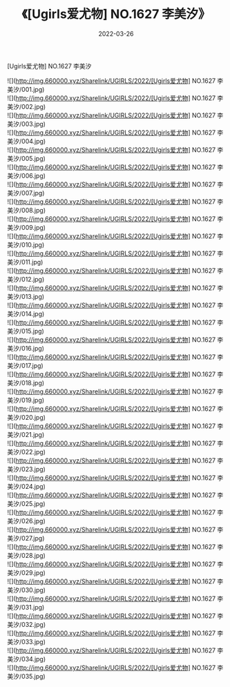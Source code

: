 ﻿---
layout: post
title:  《[Ugirls爱尤物] NO.1627 李美汐》
date:   2022-03-26
img: http://img.660000.xyz/Sharelink/UGIRLS/2022/[Ugirls爱尤物] NO.1627 李美汐/000.jpg
categories: [美女, 清纯, 唯美]
---

[Ugirls爱尤物] NO.1627 李美汐

 ![](http://img.660000.xyz/Sharelink/UGIRLS/2022/[Ugirls爱尤物] NO.1627 李美汐/001.jpg) <br>![](http://img.660000.xyz/Sharelink/UGIRLS/2022/[Ugirls爱尤物] NO.1627 李美汐/002.jpg) <br>![](http://img.660000.xyz/Sharelink/UGIRLS/2022/[Ugirls爱尤物] NO.1627 李美汐/003.jpg) <br>![](http://img.660000.xyz/Sharelink/UGIRLS/2022/[Ugirls爱尤物] NO.1627 李美汐/004.jpg) <br>![](http://img.660000.xyz/Sharelink/UGIRLS/2022/[Ugirls爱尤物] NO.1627 李美汐/005.jpg) <br>![](http://img.660000.xyz/Sharelink/UGIRLS/2022/[Ugirls爱尤物] NO.1627 李美汐/006.jpg) <br>![](http://img.660000.xyz/Sharelink/UGIRLS/2022/[Ugirls爱尤物] NO.1627 李美汐/007.jpg) <br>![](http://img.660000.xyz/Sharelink/UGIRLS/2022/[Ugirls爱尤物] NO.1627 李美汐/008.jpg) <br>![](http://img.660000.xyz/Sharelink/UGIRLS/2022/[Ugirls爱尤物] NO.1627 李美汐/009.jpg) <br>![](http://img.660000.xyz/Sharelink/UGIRLS/2022/[Ugirls爱尤物] NO.1627 李美汐/010.jpg) <br>![](http://img.660000.xyz/Sharelink/UGIRLS/2022/[Ugirls爱尤物] NO.1627 李美汐/011.jpg) <br>![](http://img.660000.xyz/Sharelink/UGIRLS/2022/[Ugirls爱尤物] NO.1627 李美汐/012.jpg) <br>![](http://img.660000.xyz/Sharelink/UGIRLS/2022/[Ugirls爱尤物] NO.1627 李美汐/013.jpg) <br>![](http://img.660000.xyz/Sharelink/UGIRLS/2022/[Ugirls爱尤物] NO.1627 李美汐/014.jpg) <br>![](http://img.660000.xyz/Sharelink/UGIRLS/2022/[Ugirls爱尤物] NO.1627 李美汐/015.jpg) <br>![](http://img.660000.xyz/Sharelink/UGIRLS/2022/[Ugirls爱尤物] NO.1627 李美汐/016.jpg) <br>![](http://img.660000.xyz/Sharelink/UGIRLS/2022/[Ugirls爱尤物] NO.1627 李美汐/017.jpg) <br>![](http://img.660000.xyz/Sharelink/UGIRLS/2022/[Ugirls爱尤物] NO.1627 李美汐/018.jpg) <br>![](http://img.660000.xyz/Sharelink/UGIRLS/2022/[Ugirls爱尤物] NO.1627 李美汐/019.jpg) <br>![](http://img.660000.xyz/Sharelink/UGIRLS/2022/[Ugirls爱尤物] NO.1627 李美汐/020.jpg) <br>![](http://img.660000.xyz/Sharelink/UGIRLS/2022/[Ugirls爱尤物] NO.1627 李美汐/021.jpg) <br>![](http://img.660000.xyz/Sharelink/UGIRLS/2022/[Ugirls爱尤物] NO.1627 李美汐/022.jpg) <br>![](http://img.660000.xyz/Sharelink/UGIRLS/2022/[Ugirls爱尤物] NO.1627 李美汐/023.jpg) <br>![](http://img.660000.xyz/Sharelink/UGIRLS/2022/[Ugirls爱尤物] NO.1627 李美汐/024.jpg) <br>![](http://img.660000.xyz/Sharelink/UGIRLS/2022/[Ugirls爱尤物] NO.1627 李美汐/025.jpg) <br>![](http://img.660000.xyz/Sharelink/UGIRLS/2022/[Ugirls爱尤物] NO.1627 李美汐/026.jpg) <br>![](http://img.660000.xyz/Sharelink/UGIRLS/2022/[Ugirls爱尤物] NO.1627 李美汐/027.jpg) <br>![](http://img.660000.xyz/Sharelink/UGIRLS/2022/[Ugirls爱尤物] NO.1627 李美汐/028.jpg) <br>![](http://img.660000.xyz/Sharelink/UGIRLS/2022/[Ugirls爱尤物] NO.1627 李美汐/029.jpg) <br>![](http://img.660000.xyz/Sharelink/UGIRLS/2022/[Ugirls爱尤物] NO.1627 李美汐/030.jpg) <br>![](http://img.660000.xyz/Sharelink/UGIRLS/2022/[Ugirls爱尤物] NO.1627 李美汐/031.jpg) <br>![](http://img.660000.xyz/Sharelink/UGIRLS/2022/[Ugirls爱尤物] NO.1627 李美汐/032.jpg) <br>![](http://img.660000.xyz/Sharelink/UGIRLS/2022/[Ugirls爱尤物] NO.1627 李美汐/033.jpg) <br>![](http://img.660000.xyz/Sharelink/UGIRLS/2022/[Ugirls爱尤物] NO.1627 李美汐/034.jpg) <br>![](http://img.660000.xyz/Sharelink/UGIRLS/2022/[Ugirls爱尤物] NO.1627 李美汐/035.jpg) <br>